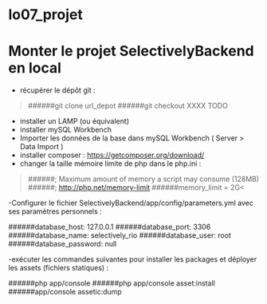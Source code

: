 # lo07_projet

Monter le projet SelectivelyBackend en local
==

- récupérer le dépôt git :

>######git clone url_depot
######git checkout XXXX TODO

- installer un LAMP (ou équivalent)
- installer mySQL Workbench
- Importer les données de la base dans mySQL Workbench ( Server > Data Import )
- installer composer : https://getcomposer.org/download/
- changer la taille mémoire limite de php dans le php.ini :

>######; Maximum amount of memory a script may consume (128MB)
######; http://php.net/memory-limit
######memory_limit = 2G<

-Configurer le fichier SelectivelyBackend/app/config/parameters.yml avec ses paramètres personnels :

######database_host: 127.0.0.1
######database_port: 3306
######database_name: selectively_rio
######database_user: root
######database_password: null

-exécuter les commandes suivantes pour installer les packages et déployer les assets (fichiers statiques) :

######php app/console
######php app/console asset:install
######app/console assetic:dump
